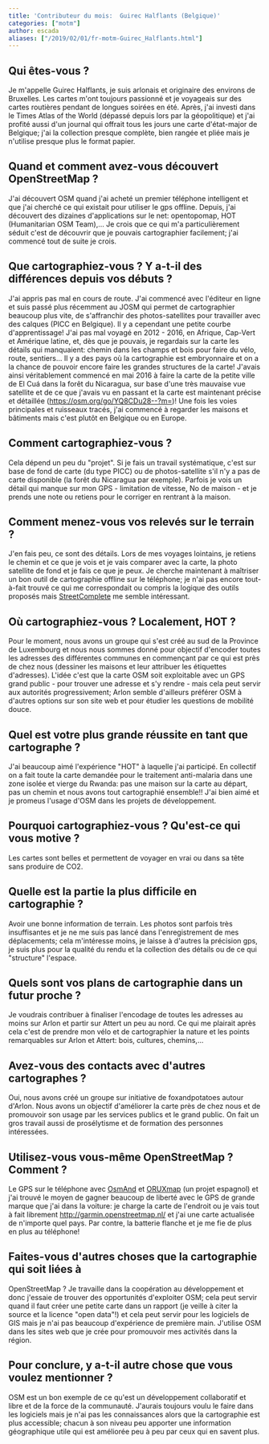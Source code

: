 ```yaml
---
title: 'Contributeur du mois:  Guirec Halflants (Belgique)'
categories: ["motm"]
author: escada
aliases: ["/2019/02/01/fr-motm-Guirec_Halflants.html"]
---
```


## Qui êtes-vous ?
Je m'appelle Guirec Halflants, je suis arlonais et originaire des environs de Bruxelles.
Les cartes m'ont toujours passionné et je voyageais sur des cartes routières pendant de longues soirées en été. Après, j'ai investi dans le Times Atlas of the World (dépassé depuis lors par la géopolitique) et j'ai profité aussi d'un journal qui offrait tous les jours une carte d'état-major de Belgique; j'ai la collection presque complète, bien rangée et pliée mais je n'utilise presque plus le format papier.

## Quand et comment avez-vous découvert OpenStreetMap ?
J'ai découvert OSM quand j'ai acheté un premier téléphone intelligent et que j'ai cherché ce qui existait pour utiliser le gps offline. Depuis, j'ai découvert des dizaines d'applications sur le net: opentopomap, HOT (Humanitarian OSM Team),... 
Je crois que ce qui m'a particulièrement séduit c'est de découvrir que je pouvais cartographier facilement; j'ai commencé tout de suite je crois.

## Que cartographiez-vous ? Y a-t-il des différences depuis vos débuts ?
J'ai appris pas mal en cours de route. J'ai commencé avec l'éditeur en ligne et suis passé plus récemment au JOSM qui permet de cartographier beaucoup plus vite, de s'affranchir des photos-satellites pour travailler avec des calques (PICC en Belgique). Il y a cependant une petite courbe d'apprentissage!
J'ai pas mal voyagé en 2012 - 2016, en Afrique, Cap-Vert et Amérique latine, et, dès que je pouvais, je regardais sur la carte les détails qui manquaient: chemin dans les champs et bois pour faire du vélo, route, sentiers... Il y a des pays où la cartographie est embryonnaire et on a la chance de pouvoir encore faire les grandes structures de la carte!
J'avais ainsi véritablement commencé en mai 2016 à faire la carte de la petite ville de El Cuá dans la forêt du Nicaragua, sur base d'une très mauvaise vue satellite et de ce que j'avais vu en passant et la carte est maintenant précise et détaillée (https://osm.org/go/YQ8CDu28--?m=)!
Une fois les voies principales et ruisseaux tracés, j'ai commencé à regarder les maisons et bâtiments mais c'est plutôt en Belgique ou en Europe.

## Comment cartographiez-vous ?
Cela dépend un peu du "projet". Si je fais un travail systématique, c'est sur base de fond de carte (du type PICC) ou de photos-satellite s'il n'y a pas de carte disponible (la forêt du Nicaragua par exemple). 
Parfois je vois un détail qui manque sur mon GPS - limitation de vitesse, No de maison - et je prends une note ou retiens pour le corriger en rentrant à la maison.

## Comment menez-vous vos relevés sur le terrain ?
J'en fais peu, ce sont des détails. Lors de mes voyages lointains, je retiens le chemin et ce que je vois et je vais comparer avec la carte, la photo satellite de fond et je fais ce que je peux. 
Je cherche maintenant à maîtriser un bon outil de cartographie offline sur le téléphone; je n'ai pas encore tout-à-fait trouvé ce qui me correspondait ou compris la logique des outils proposés mais [StreetComplete](https://github.com/westnordost/StreetComplete/) me semble intéressant.

## Où cartographiez-vous ? Localement, HOT ?
Pour le moment, nous avons un groupe qui s'est créé au sud de la Province de Luxembourg et nous nous sommes donné pour objectif d'encoder toutes les adresses des différentes communes en commençant par ce qui est près de chez nous (dessiner les maisons et leur attribuer les étiquettes d'adresses). L'idée c'est que la carte OSM soit exploitable avec un GPS grand public - pour trouver une adresse et s'y rendre - mais cela peut servir aux autorités progressivement; Arlon semble d'ailleurs préférer OSM à d'autres options sur son site web et pour étudier les questions de mobilité douce.  

## Quel est votre plus grande réussite en tant que cartographe ?
J'ai beaucoup aimé l'expérience "HOT" à laquelle j'ai participé. En collectif on a fait toute la carte demandée pour le traitement anti-malaria dans une zone isolée et vierge du Rwanda: pas une maison sur la carte au départ, pas un chemin et nous avons tout cartographié ensemble!! J'ai bien aimé et je promeus l'usage d'OSM dans les projets de développement.

## Pourquoi cartographiez-vous ? Qu'est-ce qui vous motive ?
Les cartes sont belles et permettent de voyager en vrai ou dans sa tête sans produire de CO2.

## Quelle est la partie la plus difficile en cartographie ?
Avoir une bonne information de terrain. Les photos sont parfois très insuffisantes et je ne me suis pas lancé dans l'enregistrement de mes déplacements; cela m'intéresse moins, je laisse à d'autres la précision gps, je suis plus pour la qualité du rendu et la collection des détails ou de ce qui "structure" l'espace.

## Quels sont vos plans de cartographie dans un futur proche ?
Je voudrais contribuer à finaliser l'encodage de toutes les adresses au moins sur Arlon et partir sur Attert un peu au nord. 
Ce qui me plairait après cela c'est de prendre mon vélo et de cartographier la nature et les points remarquables sur Arlon et Attert: bois, cultures, chemins,...

## Avez-vous des contacts avec d'autres cartographes ?
Oui, nous avons créé un groupe sur initiative de foxandpotatoes autour d'Arlon. Nous avons un objectif d'améliorer la carte près de chez nous et de promouvoir son usage par les services publics et le grand public. On fait un gros travail aussi de prosélytisme et de formation des personnes intéressées.

## Utilisez-vous vous-même OpenStreetMap ? Comment ?
Le GPS sur le téléphone avec [OsmAnd](https://osmand.net/) et [ORUXmap](https://www.oruxmaps.com/cs/es/) (un projet espagnol) et j'ai trouvé le moyen de gagner beaucoup de liberté avec le GPS de grande marque que j'ai dans la voiture: je charge la carte de l'endroit ou je vais tout à fait librement http://garmin.openstreetmap.nl/ et j'ai une carte actualisée de n'importe quel pays. Par contre, la batterie flanche et je me fie de plus en plus au téléphone! 

## Faites-vous d'autres choses que la cartographie qui soit liées à
OpenStreetMap ?
Je travaille dans la coopération au développement et donc j'essaie de trouver des opportunités d'exploiter OSM; cela peut servir quand il faut créer une petite carte dans un rapport (je veille à citer la source et la licence "open data"!) et cela peut servir pour les logiciels de GIS mais je n'ai pas beaucoup d'expérience de première main. 
J'utilise OSM dans les sites web que je crée pour promouvoir mes activités dans la région.

## Pour conclure, y a-t-il autre chose que vous voulez mentionner ?
OSM est un bon exemple de ce qu'est un développement collaboratif et libre et de la force de la communauté. J'aurais toujours voulu le faire dans les logiciels mais je n'ai pas les connaissances alors que la cartographie est plus accessible; chacun à son niveau peu apporter une information géographique utile qui est améliorée peu à peu par ceux qui en savent plus.
